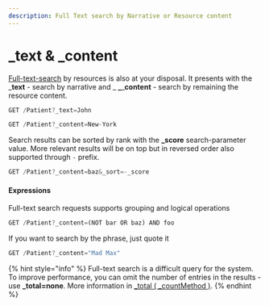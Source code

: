 ```yaml
---
description: Full Text search by Narrative or Resource content
---
```


# \_text & \_content

[Full-text-search](https://en.wikipedia.org/wiki/Full-text\_search) by resources is also at your disposal. It presents with the \_**text** _-_ search by narrative and _ **\_**_**content** - search by remaining the resource content.

```javascript
GET /Patient?_text=John
```

```javascript
GET /Patient?_content=New-York
```

Search results can be sorted by rank with the **\_score** search-parameter value. More relevant results will be on top but in reversed order also supported through `-` prefix.

```javascript
GET /Patient?_content=baz&_sort=-_score
```

#### Expressions

Full-text search requests supports grouping and logical operations

```javascript
GET /Patient?_content=(NOT bar OR baz) AND foo
```

If you want to search by the phrase, just quote it

```javascript
GET /Patient?_content="Mad Max"
```

{% hint style="info" %}
Full-text search is a difficult query for the system. To improve performance, you can omit the number of entries in the results - use **\_total=none**. More information in [\_total ( \_countMethod )](./#\_total-\_countmethod).
{% endhint %}
